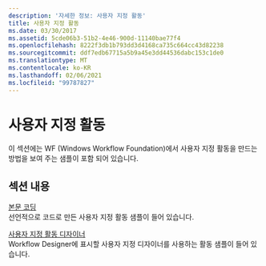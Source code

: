 ```yaml
---
description: '자세한 정보: 사용자 지정 활동'
title: 사용자 지정 활동
ms.date: 03/30/2017
ms.assetid: 5cde06b3-51b2-4e46-900d-11140bae77f4
ms.openlocfilehash: 8222f3db1b793dd3d4168ca735c664cc43d82238
ms.sourcegitcommit: ddf7edb67715a5b9a45e3dd44536dabc153c1de0
ms.translationtype: MT
ms.contentlocale: ko-KR
ms.lasthandoff: 02/06/2021
ms.locfileid: "99787827"
---
```

# <a name="custom-activities"></a>사용자 지정 활동

이 섹션에는 WF (Windows Workflow Foundation)에서 사용자 지정 활동을 만드는 방법을 보여 주는 샘플이 포함 되어 있습니다.  
  
## <a name="in-this-section"></a>섹션 내용  

 [본문 코딩](code-bodied.md)  
 선언적으로 코드로 만든 사용자 지정 활동 샘플이 들어 있습니다.
  
 [사용자 지정 활동 디자이너](custom-activity-designers.md)  
 Workflow Designer에 표시할 사용자 지정 디자이너를 사용하는 활동 샘플이 들어 있습니다.

